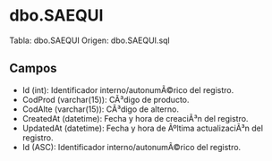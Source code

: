 ﻿# dbo.SAEQUI

Tabla: dbo.SAEQUI
Origen: dbo.SAEQUI.sql

## Campos

- Id (int): Identificador interno/autonumÃ©rico del registro.
- CodProd (varchar(15)): CÃ³digo de producto.
- CodAlte (varchar(15)): CÃ³digo de alterno.
- CreatedAt (datetime): Fecha y hora de creaciÃ³n del registro.
- UpdatedAt (datetime): Fecha y hora de Ãºltima actualizaciÃ³n del registro.
- Id (ASC): Identificador interno/autonumÃ©rico del registro.

